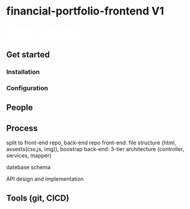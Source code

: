 # financial-portfolio-frontend V1
<svg width="195.35" height="37.801" viewBox="0 0 195.35 37.801" xmlns="http://www.w3.org/2000/svg"><g id="svgGroup" stroke-linecap="round" fill-rule="evenodd" font-size="9pt" stroke="#ffffff" stroke-width="0.25mm" fill="#ffffff" style="stroke:#ffffff;stroke-width:0.25mm;fill:#ffffff"><path d="M 13.55 37.8 Q 9.35 37.8 6.975 35.4 Q 5.214 33.621 4.759 30.274 A 18.769 18.769 0 0 1 4.6 27.75 A 29.603 29.603 0 0 1 4.952 23.337 Q 5.275 21.194 5.897 18.845 A 52.065 52.065 0 0 1 6.2 17.75 Q 7.8 12.2 10.875 8.25 A 12.015 12.015 0 0 1 13.068 6.042 A 8.204 8.204 0 0 1 18.15 4.3 Q 19.65 4.3 20.75 4.7 A 6.977 6.977 0 0 0 19.292 5.884 Q 17.87 7.361 16.525 10.05 Q 14.5 14.1 13.25 19.1 Q 12.209 23.265 12.035 26.633 A 25.562 25.562 0 0 0 12 27.95 A 16.977 16.977 0 0 0 12.068 29.526 Q 12.219 31.135 12.7 32.2 Q 13.4 33.75 14.9 33.75 A 3.894 3.894 0 0 0 16.887 33.169 Q 18.335 32.318 19.775 30.225 A 25.177 25.177 0 0 0 21.862 26.52 Q 22.938 24.193 23.775 21.35 A 39.03 39.03 0 0 0 25.129 14.819 A 32.743 32.743 0 0 0 25.35 11.05 A 30.249 30.249 0 0 0 25.299 9.233 Q 25.186 7.365 24.825 6.075 A 5.725 5.725 0 0 0 24.226 4.658 A 4.455 4.455 0 0 0 22.9 3.25 A 4.84 4.84 0 0 0 21.573 2.635 Q 20.949 2.447 20.197 2.365 A 11.466 11.466 0 0 0 18.95 2.3 A 16.417 16.417 0 0 0 12.033 3.767 A 16.087 16.087 0 0 0 11.8 3.875 Q 8.5 5.45 6.525 8.375 Q 4.55 11.3 4.55 15.15 Q 4.55 16.24 4.713 16.857 A 2.31 2.31 0 0 0 4.8 17.125 A 18.912 18.912 0 0 1 4.885 17.341 Q 5.027 17.71 5.047 17.822 A 0.174 0.174 0 0 1 5.05 17.85 A 10.026 10.026 0 0 1 3.674 17.762 Q 2.969 17.664 2.398 17.458 A 4.019 4.019 0 0 1 1.275 16.85 Q 0 15.85 0 13.65 A 8.767 8.767 0 0 1 1.202 9.277 A 12.792 12.792 0 0 1 2.825 7.05 A 18.324 18.324 0 0 1 6.832 3.733 A 24.423 24.423 0 0 1 10.325 1.95 Q 15 0 20.15 0 Q 24.144 0 26.729 1.389 A 8.169 8.169 0 0 1 29.2 3.4 A 11.443 11.443 0 0 1 31.322 7.524 Q 31.809 9.194 31.946 11.189 A 23.51 23.51 0 0 1 32 12.8 A 31.816 31.816 0 0 1 31.139 20.016 A 39.541 39.541 0 0 1 30 23.95 Q 28 29.75 23.825 33.775 A 14.202 14.202 0 0 1 13.74 37.799 A 18.351 18.351 0 0 1 13.55 37.8 Z M 41.15 21.45 L 37.75 37.5 L 30.55 37.5 L 35.85 12.5 L 43.05 12.5 L 42.5 15.1 A 9.11 9.11 0 0 1 44.583 13.34 A 7.166 7.166 0 0 1 48.35 12.3 Q 50.9 12.3 52.4 13.7 A 4.381 4.381 0 0 1 53.565 15.58 Q 53.795 16.284 53.867 17.14 A 9.679 9.679 0 0 1 53.9 17.95 Q 53.9 19.4 53.55 21.175 A 57.804 57.804 0 0 1 53.245 22.616 Q 52.956 23.907 52.55 25.5 A 87.712 87.712 0 0 0 51.866 28.341 A 80.387 80.387 0 0 0 51.825 28.525 Q 51.532 29.854 51.503 30.676 A 4.952 4.952 0 0 0 51.5 30.85 Q 51.5 31.555 51.723 32.036 A 1.707 1.707 0 0 0 51.95 32.4 A 1.323 1.323 0 0 0 52.491 32.786 Q 52.717 32.877 53.003 32.918 A 3.539 3.539 0 0 0 53.5 32.95 A 3.379 3.379 0 0 0 54.639 32.766 A 2.886 2.886 0 0 0 55.9 31.875 A 6.998 6.998 0 0 0 56.463 31.089 Q 56.994 30.237 57.526 28.975 A 25.195 25.195 0 0 0 57.7 28.55 L 59.8 28.55 Q 58.245 33.173 56.284 35.235 A 6.748 6.748 0 0 1 55.525 35.925 A 9.751 9.751 0 0 1 53.448 37.174 A 7.341 7.341 0 0 1 50.5 37.8 Q 47.45 37.8 46.025 36.175 A 5.704 5.704 0 0 1 44.635 32.882 A 7.517 7.517 0 0 1 44.6 32.15 A 10.587 10.587 0 0 1 44.655 31.106 Q 44.707 30.577 44.81 29.994 A 18.135 18.135 0 0 1 44.85 29.775 Q 45.1 28.45 45.375 27.2 A 118.266 118.266 0 0 1 45.472 26.763 Q 45.661 25.918 45.744 25.623 A 3.75 3.75 0 0 1 45.75 25.6 Q 46.15 23.85 46.5 22.15 A 23.35 23.35 0 0 0 46.685 21.151 Q 46.839 20.191 46.849 19.498 A 6.57 6.57 0 0 0 46.85 19.4 A 5.35 5.35 0 0 0 46.781 18.502 Q 46.498 16.85 45.05 16.85 Q 43.75 16.85 42.75 18.125 Q 41.866 19.252 41.295 20.984 A 14.406 14.406 0 0 0 41.15 21.45 Z M 104.35 21.45 L 100.95 37.5 L 93.75 37.5 L 99.05 12.5 L 106.25 12.5 L 105.7 15.1 A 9.11 9.11 0 0 1 107.783 13.34 A 7.166 7.166 0 0 1 111.55 12.3 Q 114.1 12.3 115.6 13.7 A 4.381 4.381 0 0 1 116.765 15.58 Q 116.995 16.284 117.067 17.14 A 9.679 9.679 0 0 1 117.1 17.95 Q 117.1 19.4 116.75 21.175 A 57.804 57.804 0 0 1 116.445 22.616 Q 116.156 23.907 115.75 25.5 A 87.712 87.712 0 0 0 115.066 28.341 A 80.387 80.387 0 0 0 115.025 28.525 Q 114.732 29.854 114.703 30.676 A 4.952 4.952 0 0 0 114.7 30.85 Q 114.7 31.555 114.923 32.036 A 1.707 1.707 0 0 0 115.15 32.4 A 1.323 1.323 0 0 0 115.691 32.786 Q 115.917 32.877 116.203 32.918 A 3.539 3.539 0 0 0 116.7 32.95 A 3.379 3.379 0 0 0 117.839 32.766 A 2.886 2.886 0 0 0 119.1 31.875 A 6.998 6.998 0 0 0 119.663 31.089 Q 120.194 30.237 120.726 28.975 A 25.195 25.195 0 0 0 120.9 28.55 L 123 28.55 Q 121.445 33.173 119.484 35.235 A 6.748 6.748 0 0 1 118.725 35.925 A 9.751 9.751 0 0 1 116.648 37.174 A 7.341 7.341 0 0 1 113.7 37.8 Q 110.65 37.8 109.225 36.175 A 5.704 5.704 0 0 1 107.835 32.882 A 7.517 7.517 0 0 1 107.8 32.15 A 10.587 10.587 0 0 1 107.855 31.106 Q 107.907 30.577 108.01 29.994 A 18.135 18.135 0 0 1 108.05 29.775 Q 108.3 28.45 108.575 27.2 A 118.266 118.266 0 0 1 108.672 26.763 Q 108.861 25.918 108.944 25.623 A 3.75 3.75 0 0 1 108.95 25.6 Q 109.35 23.85 109.7 22.15 A 23.35 23.35 0 0 0 109.885 21.151 Q 110.039 20.191 110.049 19.498 A 6.57 6.57 0 0 0 110.05 19.4 A 5.35 5.35 0 0 0 109.981 18.502 Q 109.698 16.85 108.25 16.85 Q 106.95 16.85 105.95 18.125 Q 105.066 19.252 104.495 20.984 A 14.406 14.406 0 0 0 104.35 21.45 Z M 81.6 37.5 L 88.85 3.55 A 11.656 11.656 0 0 0 85.603 5.487 A 10.334 10.334 0 0 0 83.675 7.675 A 10.868 10.868 0 0 0 82.096 11.678 A 14.937 14.937 0 0 0 81.85 14.45 Q 81.85 15.854 82.052 16.61 A 2.355 2.355 0 0 0 82.2 17.025 A 25.098 25.098 0 0 1 82.282 17.197 Q 82.55 17.763 82.55 17.85 A 10.43 10.43 0 0 1 81.14 17.761 Q 80.413 17.662 79.821 17.451 A 4.111 4.111 0 0 1 78.525 16.725 A 3.373 3.373 0 0 1 77.563 15.318 Q 77.348 14.751 77.26 14.042 A 8.505 8.505 0 0 1 77.2 13 A 8.265 8.265 0 0 1 78.175 9.165 Q 78.761 8.033 79.698 6.923 A 15.075 15.075 0 0 1 79.825 6.775 A 18.53 18.53 0 0 1 84.476 2.953 A 22.775 22.775 0 0 1 86.55 1.875 A 20.733 20.733 0 0 1 91.675 0.264 A 18.161 18.161 0 0 1 94.75 0 A 13.274 13.274 0 0 1 95.138 0.007 Q 95.775 0.025 96.75 0.1 L 88.8 37.5 L 81.6 37.5 Z M 120.7 29.5 L 124.3 12.5 L 131.5 12.5 L 127.9 29.5 Q 127.65 30.75 127.65 31.3 A 2.298 2.298 0 0 0 127.737 31.963 Q 127.957 32.692 128.731 32.883 A 2.592 2.592 0 0 0 129.35 32.95 Q 131.139 32.95 132.731 31.196 A 10.48 10.48 0 0 0 133.625 30.05 A 22.286 22.286 0 0 0 135.65 26.33 A 29.126 29.126 0 0 0 136.8 23.15 A 34.661 34.661 0 0 0 137.519 20.361 Q 138 18.086 138 16.25 A 0.392 0.392 0 0 1 137.879 16.407 Q 137.758 16.506 137.533 16.576 A 2.345 2.345 0 0 1 137.35 16.625 Q 136.8 16.75 136.4 16.75 A 1.411 1.411 0 0 1 135.283 16.242 A 2.028 2.028 0 0 1 135.075 15.95 Q 134.6 15.15 134.6 14.2 A 3.023 3.023 0 0 1 134.733 13.284 A 2.445 2.445 0 0 1 135.375 12.25 Q 136.15 11.5 137.7 11.5 A 3.477 3.477 0 0 1 138.665 11.626 A 2.415 2.415 0 0 1 140.1 12.725 A 4.791 4.791 0 0 1 140.663 14.119 Q 140.809 14.73 140.841 15.443 A 9.083 9.083 0 0 1 140.85 15.85 Q 140.85 20.35 139.3 25.475 A 24.575 24.575 0 0 1 136.878 31.024 A 21.094 21.094 0 0 1 134.55 34.2 A 10.656 10.656 0 0 1 130.838 36.956 A 10.488 10.488 0 0 1 126.6 37.8 A 9.186 9.186 0 0 1 124.795 37.634 Q 123.154 37.305 122.075 36.325 A 4.657 4.657 0 0 1 120.761 34.199 Q 120.528 33.443 120.469 32.528 A 9.871 9.871 0 0 1 120.45 31.9 Q 120.45 30.7 120.7 29.5 Z M 179.9 28.55 A 33.027 33.027 0 0 0 179.864 28.732 Q 179.619 29.993 179.539 30.946 A 10.239 10.239 0 0 0 179.5 31.8 A 10.622 10.622 0 0 0 179.551 32.861 Q 179.641 33.76 179.892 34.495 A 4.692 4.692 0 0 0 180.975 36.3 Q 182.45 37.8 184.85 37.8 A 9.149 9.149 0 0 0 188.207 37.14 A 12.749 12.749 0 0 0 190.6 35.875 A 7.108 7.108 0 0 0 190.84 35.709 Q 193.577 33.726 195.35 28.55 L 193.25 28.55 Q 192.7 30.5 191.45 31.725 Q 190.2 32.95 188.75 32.95 A 5.395 5.395 0 0 1 188.614 32.949 Q 188.01 32.933 187.608 32.78 A 1.379 1.379 0 0 1 187.175 32.525 A 1.238 1.238 0 0 1 186.86 32.067 Q 186.775 31.863 186.736 31.604 A 3.318 3.318 0 0 1 186.7 31.1 A 6.958 6.958 0 0 1 186.71 30.733 A 6.002 6.002 0 0 1 186.9 29.5 L 190.1 14.5 L 193.1 14.5 L 193.5 12.5 L 190.5 12.5 L 192.2 4.6 L 184.8 5.6 L 183.3 12.5 L 181.65 12.5 L 181.25 14.5 L 182.9 14.5 L 179.9 28.55 Z M 76.9 28.55 L 78.6 28.55 A 25.718 25.718 0 0 1 75.269 33.022 Q 72.9 35.523 70.157 36.715 A 13.172 13.172 0 0 1 64.85 37.8 A 11.426 11.426 0 0 1 62.55 37.583 Q 61.163 37.298 60.097 36.639 A 6.27 6.27 0 0 1 59.1 35.875 A 5.898 5.898 0 0 1 57.595 33.5 Q 57.255 32.543 57.127 31.362 A 14.048 14.048 0 0 1 57.05 29.85 Q 57.05 26.4 58.4 22.25 Q 59.75 18.1 62.8 15.075 Q 65.85 12.05 70.55 12.05 Q 75.298 12.05 75.947 15.628 A 6.853 6.853 0 0 1 76.05 16.85 Q 76.05 19.65 74.45 22 A 11.762 11.762 0 0 1 70.365 25.685 A 13.694 13.694 0 0 1 70.2 25.775 Q 67.55 27.2 64.55 27.4 A 108.062 108.062 0 0 0 64.511 28.009 Q 64.461 28.834 64.452 29.244 A 7.33 7.33 0 0 0 64.45 29.4 Q 64.45 31.319 64.971 32.271 A 2.077 2.077 0 0 0 65.3 32.725 Q 65.932 33.376 67.144 33.543 A 6.657 6.657 0 0 0 68.05 33.6 A 9.74 9.74 0 0 0 70.338 33.344 A 7.471 7.471 0 0 0 72.675 32.35 A 15.217 15.217 0 0 0 74.171 31.23 Q 75.463 30.144 76.9 28.55 Z M 160.8 28.55 L 162.5 28.55 A 25.718 25.718 0 0 1 159.169 33.022 Q 156.8 35.523 154.057 36.715 A 13.172 13.172 0 0 1 148.75 37.8 A 11.426 11.426 0 0 1 146.45 37.583 Q 145.063 37.298 143.997 36.639 A 6.27 6.27 0 0 1 143 35.875 A 5.898 5.898 0 0 1 141.495 33.5 Q 141.155 32.543 141.027 31.362 A 14.048 14.048 0 0 1 140.95 29.85 Q 140.95 26.4 142.3 22.25 Q 143.65 18.1 146.7 15.075 Q 149.75 12.05 154.45 12.05 Q 159.198 12.05 159.847 15.628 A 6.853 6.853 0 0 1 159.95 16.85 Q 159.95 19.65 158.35 22 A 11.762 11.762 0 0 1 154.265 25.685 A 13.694 13.694 0 0 1 154.1 25.775 Q 151.45 27.2 148.45 27.4 A 108.062 108.062 0 0 0 148.411 28.009 Q 148.361 28.834 148.352 29.244 A 7.33 7.33 0 0 0 148.35 29.4 Q 148.35 31.319 148.871 32.271 A 2.077 2.077 0 0 0 149.2 32.725 Q 149.832 33.376 151.044 33.543 A 6.657 6.657 0 0 0 151.95 33.6 A 9.74 9.74 0 0 0 154.238 33.344 A 7.471 7.471 0 0 0 156.575 32.35 A 15.217 15.217 0 0 0 158.071 31.23 Q 159.363 30.144 160.8 28.55 Z M 168 11.95 L 175.4 10.95 Q 175.65 17.35 176.25 24.8 Q 176.5 27.8 176.5 29.15 A 10.907 10.907 0 0 1 176.474 29.925 Q 176.428 30.57 176.3 31.05 Q 178.65 29.7 179.9 28.55 L 182 28.55 Q 178.8 32.25 174.35 34.8 A 8.582 8.582 0 0 1 170.907 37.029 A 10.018 10.018 0 0 1 170.775 37.075 Q 168.65 37.8 166.5 37.8 A 10.348 10.348 0 0 1 164.674 37.648 Q 163.624 37.46 162.763 37.039 A 6.198 6.198 0 0 1 162.45 36.875 A 6.748 6.748 0 0 1 160.984 35.785 A 5.6 5.6 0 0 1 160 34.475 Q 159.2 33 159.2 31.4 A 5.919 5.919 0 0 1 159.391 29.868 A 4.823 4.823 0 0 1 159.975 28.525 A 5.548 5.548 0 0 1 160.759 27.54 A 4.259 4.259 0 0 1 161.85 26.75 Q 163.8 23.25 165.25 19.675 A 93.996 93.996 0 0 0 167.004 14.982 A 112.437 112.437 0 0 0 168 11.95 Z M 164.9 33.85 A 5.133 5.133 0 0 0 166.453 33.625 A 4.259 4.259 0 0 0 168 32.75 A 3.331 3.331 0 0 0 168.918 31.368 Q 169.12 30.817 169.199 30.133 A 8.129 8.129 0 0 0 169.25 29.2 Q 169.25 28.052 169.074 26.2 A 75.652 75.652 0 0 0 168.95 25 A 2491.703 2491.703 0 0 1 168.748 22.686 Q 168.495 19.767 168.367 18.19 A 201.767 201.767 0 0 1 168.3 17.35 Q 167.432 20.207 165.702 23.874 A 88.14 88.14 0 0 1 164.25 26.8 A 2.562 2.562 0 0 1 164.844 27.217 A 1.772 1.772 0 0 1 165.4 28.55 Q 165.4 29.5 164.775 30.25 A 2.115 2.115 0 0 1 164.13 30.783 A 1.979 1.979 0 0 1 163.2 31 Q 162.639 31 162.292 30.815 A 0.983 0.983 0 0 1 161.85 30.35 Q 161.85 32.122 162.552 32.973 A 2.149 2.149 0 0 0 162.575 33 Q 163.176 33.705 164.378 33.826 A 5.236 5.236 0 0 0 164.9 33.85 Z M 64.95 25 A 6.366 6.366 0 0 0 67.827 24.12 A 7.976 7.976 0 0 0 68.475 23.7 Q 70.15 22.5 71.175 20.65 Q 72.2 18.8 72.2 16.75 A 5.028 5.028 0 0 0 72.156 16.054 Q 72.044 15.261 71.649 14.932 A 1.057 1.057 0 0 0 70.95 14.7 A 2.396 2.396 0 0 0 69.611 15.143 Q 68.503 15.882 67.425 17.85 A 22.611 22.611 0 0 0 65.514 22.583 A 27.612 27.612 0 0 0 64.95 25 Z M 148.85 25 A 6.366 6.366 0 0 0 151.727 24.12 A 7.976 7.976 0 0 0 152.375 23.7 Q 154.05 22.5 155.075 20.65 Q 156.1 18.8 156.1 16.75 A 5.028 5.028 0 0 0 156.056 16.054 Q 155.944 15.261 155.549 14.932 A 1.057 1.057 0 0 0 154.85 14.7 A 2.396 2.396 0 0 0 153.511 15.143 Q 152.403 15.882 151.325 17.85 A 22.611 22.611 0 0 0 149.414 22.583 A 27.612 27.612 0 0 0 148.85 25 Z" vector-effect="non-scaling-stroke"/></g></svg>

## Get started
### Installation

### Configuration

## People


## Process 
split to front-end repo, back-end repo
front-end: file structure (html, assests(css,js, img)), boostrap
back-end: 3-tier architecture (controller, services, mapper)

datebase schema

API design and implementation


## Tools (git, CICD)
